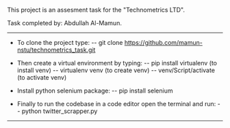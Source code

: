 This project is an assesment task for the "Technometrics LTD".

Task completed by:  Abdullah Al-Mamun.

************************************************

* To clone the project type:
    --  git clone https://github.com/mamun-nstu/technometrics_task.git
    
* Then create a virtual environment by typing:
    --   pip install virtualenv     (to install venv)
    --   virtualenv venv            (to create venv)
    --   venv/Script/activate       (to activate venv)
    
* Install python selenium package:
    --   pip install selenium
    
* Finally to run the codebase in a code editor open the terminal and run:
    --   python twitter_scrapper.py
    
*************************************************
